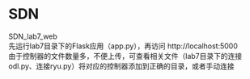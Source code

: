 # SDN
SDN_lab7_web  
先运行lab7目录下的Flask应用（app.py），再访问 http://localhost:5000   
由于控制器的文件数量多，不便上传，可查看相关文件（lab7目录下的连接odl.py、连接ryu.py）将对应的控制器添加到正确的目录，或者手动连接
